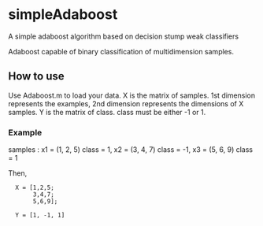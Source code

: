 # simpleAdaboost
A simple adaboost algorithm based on decision stump weak classifiers

Adaboost capable of binary classification of multidimension samples.

## How to use
Use Adaboost.m to load your data.
X is the matrix of samples. 1st dimension represents the examples, 2nd dimension represents the dimensions of X samples.
Y is the matrix of class. class must be either -1 or 1.

### Example

samples :
x1 = (1, 2, 5) class = 1,
x2 = (3, 4, 7) class = -1,
x3 = (5, 6, 9) class = 1

Then,

      X = [1,2,5;
           3,4,7;
           5,6,9];

      Y = [1, -1, 1]
